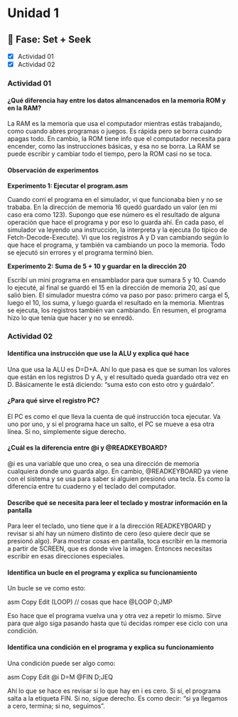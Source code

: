# Unidad 1

## 🔎 Fase: Set + Seek

- [x] Actividad 01
- [x] Actividad 02
      
### Actividad 01

#### ¿Qué diferencia hay entre los datos almancenados en la memoria ROM y en la RAM?

La RAM es la memoria que usa el computador mientras estás trabajando, como cuando abres programas o juegos. Es rápida pero se borra cuando apagas todo. En cambio, la ROM tiene info que el computador necesita para encender, como las instrucciones básicas, y esa no se borra. La RAM se puede escribir y cambiar todo el tiempo, pero la ROM casi no se toca.

#### Observación de experimentos

**Experimento 1: Ejecutar el program.asm**

Cuando corrí el programa en el simulador, vi que funcionaba bien y no se trababa. En la dirección de memoria 16 quedó guardado un valor (en mi caso era como 123). Supongo que ese número es el resultado de alguna operación que hace el programa y por eso lo guarda ahí. En cada paso, el simulador va leyendo una instrucción, la interpreta y la ejecuta (lo típico de Fetch-Decode-Execute). Vi que los registros A y D van cambiando según lo que hace el programa, y también va cambiando un poco la memoria. Todo se ejecutó sin errores y el programa terminó bien.

**Experimento 2: Suma de 5 + 10 y guardar en la dirección 20**

Escribí un mini programa en ensamblador para que sumara 5 y 10. Cuando lo ejecuté, al final se guardó el 15 en la dirección de memoria 20, así que salió bien. El simulador muestra cómo va paso por paso: primero carga el 5, luego el 10, los suma, y luego guarda el resultado en la memoria. Mientras se ejecuta, los registros también van cambiando. En resumen, el programa hizo lo que tenía que hacer y no se enredó.

### Actividad 02

#### Identifica una instrucción que use la ALU y explica qué hace

Una que usa la ALU es D=D+A. Ahí lo que pasa es que se suman los valores que están en los registros D y A, y el resultado queda guardado otra vez en D. Básicamente le está diciendo: “suma esto con esto otro y guárdalo”.

#### ¿Para qué sirve el registro PC?

El PC es como el que lleva la cuenta de qué instrucción toca ejecutar. Va uno por uno, y si el programa hace un salto, el PC se mueve a esa otra línea. Si no, simplemente sigue derecho.

#### ¿Cuál es la diferencia entre @i y @READKEYBOARD?

@i es una variable que uno crea, o sea una dirección de memoria cualquiera donde uno guarda algo. En cambio, @READKEYBOARD ya viene con el sistema y se usa para saber si alguien presionó una tecla. Es como la diferencia entre tu cuaderno y el teclado del computador.

#### Describe qué se necesita para leer el teclado y mostrar información en la pantalla

Para leer el teclado, uno tiene que ir a la dirección READKEYBOARD y revisar si ahí hay un número distinto de cero (eso quiere decir que se presionó algo). Para mostrar cosas en pantalla, toca escribir en la memoria a partir de SCREEN, que es donde vive la imagen. Entonces necesitas escribir en esas direcciones especiales.

#### Identifica un bucle en el programa y explica su funcionamiento

Un bucle se ve como esto:

asm
Copy
Edit
(LOOP)
  // cosas que hace
  @LOOP
  0;JMP

Eso hace que el programa vuelva una y otra vez a repetir lo mismo. Sirve para que algo siga pasando hasta que tú decidas romper ese ciclo con una condición.

#### Identifica una condición en el programa y explica su funcionamiento

Una condición puede ser algo como:

asm
Copy
Edit
@i
D=M
@FIN
D;JEQ

Ahí lo que se hace es revisar si lo que hay en i es cero. Si sí, el programa salta a la etiqueta FIN. Si no, sigue derecho. Es como decir: “si ya llegamos a cero, termina; si no, seguimos”.


  

